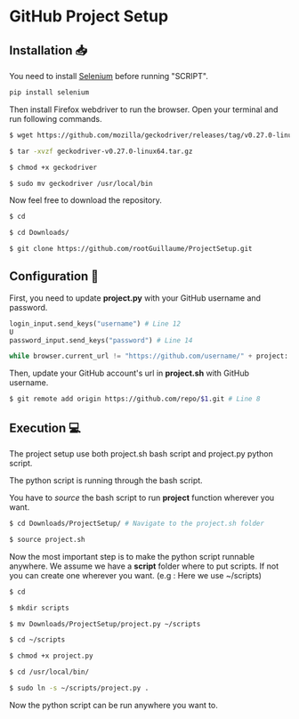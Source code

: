 # GitHub Project Setup


## Installation :inbox_tray:

You need to install [Selenium](https://selenium-python.readthedocs.io/) before running "SCRIPT".

```bash
pip install selenium
```

Then install Firefox webdriver to run the browser. Open your terminal and run following commands.

```bash
$ wget https://github.com/mozilla/geckodriver/releases/tag/v0.27.0-linux64.tar.gz

$ tar -xvzf geckodriver-v0.27.0-linux64.tar.gz

$ chmod +x geckodriver

$ sudo mv geckodriver /usr/local/bin
```

Now feel free to download the repository.

```bash
$ cd

$ cd Downloads/

$ git clone https://github.com/rootGuillaume/ProjectSetup.git
```


## Configuration :wrench:

First, you need to update **project.py** with your GitHub username and password.

```python
login_input.send_keys("username") # Line 12
U
password_input.send_keys("password") # Line 14

while browser.current_url != "https://github.com/username/" + project: # Line 28
```

Then, update your GitHub account's url in **project.sh** with GitHub username.

```bash
$ git remote add origin https://github.com/repo/$1.git # Line 8
```




## Execution :computer:

The project setup use both project.sh bash script and project.py python script.

The python script is running through the bash script.

You have to _source_ the bash script to run **project** function wherever you want.

```bash
$ cd Downloads/ProjectSetup/ # Navigate to the project.sh folder

$ source project.sh
```

Now the most important step is to make the python script runnable anywhere.
We assume we have a **script** folder where to put scripts. If not you can create one wherever you want.
(e.g : Here we use ~/scripts)

```bash
$ cd

$ mkdir scripts

$ mv Downloads/ProjectSetup/project.py ~/scripts

$ cd ~/scripts

$ chmod +x project.py

$ cd /usr/local/bin/

$ sudo ln -s ~/scripts/project.py .

```

Now the python script can be run anywhere you want to.
